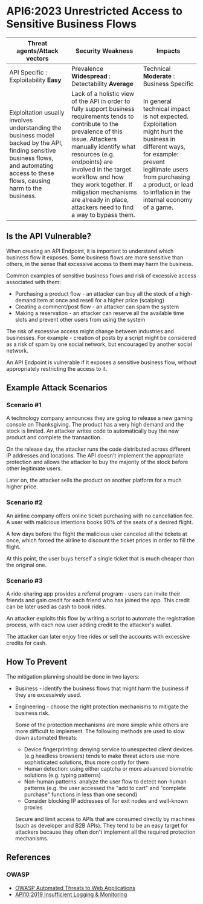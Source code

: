 # API6:2023 Unrestricted Access to Sensitive Business Flows

| Threat agents/Attack vectors | Security Weakness | Impacts |
| - | - | - |
| API Specific : Exploitability **Easy** | Prevalence **Widespread** : Detectability **Average** | Technical **Moderate** : Business Specific |
| Exploitation usually involves understanding the business model backed by the API, finding sensitive business flows, and automating access to these flows, causing harm to the business. | Lack of a holistic view of the API in order to fully support business requirements tends to contribute to the prevalence of this issue. Attackers manually identify what resources (e.g. endpoints) are involved in the target workflow and how they work together. If mitigation mechanisms are already in place, attackers need to find a way to bypass them. | In general technical impact is not expected. Exploitation might hurt the business in different ways, for example: prevent legitimate users from purchasing a product, or lead to inflation in the internal economy of a game. |

## Is the API Vulnerable?

When creating an API Endpoint, it is important to understand which business flow
it exposes. Some business flows are more sensitive than others, in the sense
that excessive access to them may harm the business.

Common examples of sensitive business flows and risk of excessive access
associated with them:

* Purchasing a product flow - an attacker can buy all the stock of a high-demand
  item at once and resell for a higher price (scalping)
* Creating a comment/post flow - an attacker can spam the system
* Making a reservation - an attacker can reserve all the available time slots
  and prevent other users from using the system

The risk of excessive access might change between industries and businesses.
For example - creation of posts by a script might be considered as a risk of
spam by one social network, but encouraged by another social network.

An API Endpoint is vulnerable if it exposes a sensitive business flow, without
appropriately restricting the access to it.

## Example Attack Scenarios

### Scenario #1

A technology company announces they are going to release a new gaming console on
Thanksgiving. The product has a very high demand and the stock is limited. An
attacker writes code to automatically buy the new product and complete the
transaction.

On the release day, the attacker runs the code distributed across different IP
addresses and locations. The API doesn't implement the appropriate protection
and allows the attacker to buy the majority of the stock before other legitimate
users.

Later on, the attacker sells the product on another platform for a much higher
price.

### Scenario #2

An airline company offers online ticket purchasing with no cancellation fee. A
user with malicious intentions books 90% of the seats of a desired flight.

A few days before the flight the malicious user canceled all the tickets at
once, which forced the airline to discount the ticket prices in order to fill
the flight.

At this point, the user buys herself a single ticket that is much cheaper than
the original one.

### Scenario #3

A ride-sharing app provides a referral program - users can invite their friends
and gain credit for each friend who has joined the app. This credit can be later
used as cash to book rides.

An attacker exploits this flow by writing a script to automate the registration
process, with each new user adding credit to the attacker's wallet.

The attacker can later enjoy free rides or sell the accounts with excessive
credits for cash.

## How To Prevent

The mitigation planning should be done in two layers:

* Business - identify the business flows that might harm the business if they
  are excessively used.
* Engineering - choose the right protection mechanisms to mitigate the business
  risk.

  Some of the protection mechanisms are more simple while others are more
  difficult to implement. The following methods are used to slow down automated
  threats:

  * Device fingerprinting: denying service to unexpected client devices (e.g
    headless browsers) tends to make threat actors use more sophisticated
    solutions, thus more costly for them
  * Human detection: using either captcha or more advanced biometric solutions
    (e.g. typing patterns)
  * Non-human patterns: analyze the user flow to detect non-human patterns (e.g.
    the user accessed the "add to cart" and "complete purchase" functions in
    less than one second)
  * Consider blocking IP addresses of Tor exit nodes and well-known proxies

  Secure and limit access to APIs that are consumed directly by machines (such
  as developer and B2B APIs). They tend to be an easy target for attackers
  because they often don't implement all the required protection mechanisms.

## References

### OWASP

* [OWASP Automated Threats to Web Applications][1]
* [API10:2019 Insufficient Logging & Monitoring][2]

[1]: https://owasp.org/www-project-automated-threats-to-web-applications/
[2]: https://owasp.org/API-Security/editions/2019/en/0xaa-insufficient-logging-monitoring/

